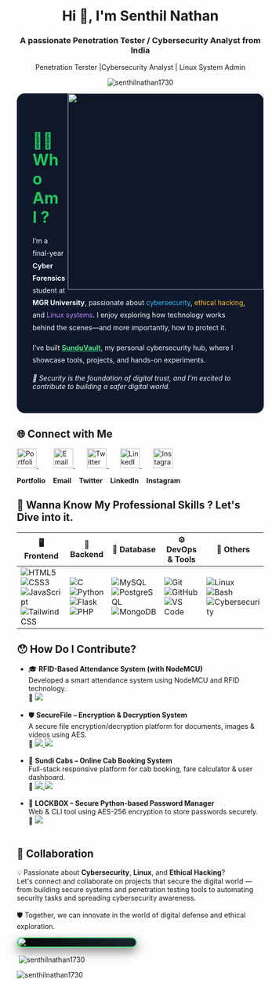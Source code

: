 
<h1 align="center">Hi 👋, I'm Senthil Nathan</h1>
<h3 align="center">A passionate Penetration Tester / Cybersecurity Analyst from India</h3>
<p  align="center"> Penetration Terster |Cybersecurity Analyst | Linux System Admin </p>
<p align="center"> <img src="https://komarev.com/ghpvc/?username=senthilnathan1730&label=Profile%20views&color=0e75b6&style=flat" alt="senthilnathan1730"  align="center" /> </p>

<img align="right" alt="coding" width="400" height="400" src="https://img.freepik.com/free-vector/hacker-operating-laptop-cartoon-icon-illustration-technology-icon-concept-isolated-flat-cartoon-style_138676-2387.jpg?w=360">

<section id="about" style="background-color: #0f172a; color: #f1f5f9; padding: 2rem; border-radius: 1rem; max-width: 800px; margin: auto;">
  <h2 style="color: #22c55e; font-size: 2rem; font-weight: bold; margin-bottom: 1rem;">👨‍💻 Who Am I ?</h2>
  <p style="line-height: 1.8;">
    I’m a final-year <strong>Cyber Forensics</strong> student at <strong>MGR University</strong>, passionate about 
    <span style="color: #38bdf8;">cybersecurity</span>, <span style="color: #fbbf24;">ethical hacking</span>, and 
    <span style="color: #c084fc;">Linux systems</span>. I enjoy exploring how technology works behind the scenes—and more importantly, how to protect it.
  </p>
  <p style="margin-top: 1rem; line-height: 1.8;">
    I’ve built <a href="https://yourwebsite.com" target="_blank" style="color: #4ade80; text-decoration: underline;"><strong>SunduVault</strong></a>, my personal cybersecurity hub, where I showcase tools, projects, and hands-on experiments.
  </p>
  <p style="margin-top: 1rem; font-style: italic;">
    🔐 Security is the foundation of digital trust, and I’m excited to contribute to building a safer digital world.
  </p>
</section>


## 🌐 Connect with Me


  <a href="https://senthil.zeal.ninja/">
    <img src="https://cdn-icons-png.flaticon.com/128/281/281089.png" alt="Portfolio" width="40" />
  </a>
  &nbsp;&nbsp;&nbsp;&nbsp;&nbsp;&nbsp;&nbsp;
  <a href="mailto:gonebetaofficial@gmail.com" title="Email">
    <img src="https://cdn-icons-png.flaticon.com/128/732/732200.png" alt="Email" width="40" />
  </a>
  &nbsp;&nbsp;&nbsp;&nbsp;&nbsp;
  <a href="https://twitter.com/senthil1730" title="Twitter">
    <img src="https://raw.githubusercontent.com/rahuldkjain/github-profile-readme-generator/master/src/images/icons/Social/twitter.svg" alt="Twitter" width="40" />
  </a>
  &nbsp;&nbsp;&nbsp;&nbsp;&nbsp;
  <a href="https://linkedin.com/in/senthil-nathan" title="LinkedIn">
    <img src="https://raw.githubusercontent.com/rahuldkjain/github-profile-readme-generator/master/src/images/icons/Social/linked-in-alt.svg" alt="LinkedIn" width="40" />
  </a>
  &nbsp;&nbsp;&nbsp;&nbsp;&nbsp;
  <a href="https://instagram.com/gone_beta_" title="Instagram">
    <img src="https://raw.githubusercontent.com/rahuldkjain/github-profile-readme-generator/master/src/images/icons/Social/instagram.svg" alt="Instagram" width="40" />
  </a>



  <b>Portfolio</b> &nbsp;&nbsp; <b>Email</b> &nbsp;&nbsp; <b>Twitter</b> &nbsp;&nbsp; <b>LinkedIn</b> &nbsp;&nbsp; <b>Instagram</b>



## 💼 Wanna Know My Professional Skills ? Let's Dive into it.

| 🖥️ Frontend                                                                                                                                                                                                                                                                                                                                                                    | 🧠 Backend                                                                                                                                                                                                                                             | 💾 Database                                                                                                                                                             | ⚙️ DevOps & Tools                                                                                                                                                                                                                                                       | 🧰 Others                                                                                                                                                                                                                                                                    |
| ------------------------------------------------------------------------------------------------------------------------------------------------------------------------------------------------------------------------------------------------------------------------------------------------------------------------------------------------------------------------------- | ------------------------------------------------------------------------------------------------------------------------------------------------------------------------------------------------------------------------------------------------------ | ----------------------------------------------------------------------------------------------------------------------------------------------------------------------- | ----------------------------------------------------------------------------------------------------------------------------------------------------------------------------------------------------------------------------------------------------------------------- | ---------------------------------------------------------------------------------------------------------------------------------------------------------------------------------------------------------------------------------------------------------------------------- |
| ![HTML5](https://img.shields.io/badge/HTML5-E34F26?logo=html5\&logoColor=white) <br> ![CSS3](https://img.shields.io/badge/CSS3-1572B6?logo=css3\&logoColor=white) <br> ![JavaScript](https://img.shields.io/badge/JavaScript-F7DF1E?logo=javascript\&logoColor=black) <br> ![Tailwind CSS](https://img.shields.io/badge/Tailwind_CSS-38B2AC?logo=tailwind-css\&logoColor=white) | ![C](https://img.shields.io/badge/C-00599C?logo=c&logoColor=white)<br> ![Python](https://img.shields.io/badge/Python-3776AB?logo=python\&logoColor=white) <br> ![Flask](https://img.shields.io/badge/Flask-000000?logo=flask\&logoColor=white) <br> ![PHP](https://img.shields.io/badge/PHP-777BB4?logo=php\&logoColor=white) | ![MySQL](https://img.shields.io/badge/MySQL-4479A1?logo=mysql\&logoColor=white) <br> ![PostgreSQL](https://img.shields.io/badge/PostgreSQL-336791?logo=postgresql&logoColor=white)<br>![MongoDB](https://img.shields.io/badge/MongoDB-47A248?logo=mongodb&logoColor=white) | ![Git](https://img.shields.io/badge/Git-F05032?logo=git\&logoColor=white) <br> ![GitHub](https://img.shields.io/badge/GitHub-181717?logo=github\&logoColor=white) <br> ![VS Code](https://img.shields.io/badge/VS_Code-007ACC?logo=visual-studio-code\&logoColor=white) | ![Linux](https://img.shields.io/badge/Linux-FCC624?logo=linux\&logoColor=black) <br> ![Bash](https://img.shields.io/badge/Bash-121011?logo=gnubash\&logoColor=white) <br> ![Cybersecurity](https://img.shields.io/badge/Cybersecurity-black?logo=protonvpn\&logoColor=green) |



<h2>😯 How Do I Contribute?</h2>

<ul>
  <li>🎓 <strong>RFID-Based Attendance System (with NodeMCU)</strong><br>
    Developed a smart attendance system using NodeMCU and RFID technology.<br>
    🔗 <a href="https://github.com/senthilnathan1730/RFID_attendance_system">
      <img src="https://img.shields.io/badge/📁 Source--Code-blue?style=flat-square">
    </a>
  </li>
  <br>

  <li>🛡️ <strong>SecureFile – Encryption & Decryption System</strong><br>
    A secure file encryption/decryption platform for documents, images & videos using AES.<br>
    🔗 <a href="https://github.com/senthilnathan1730/securefile-encryption">
      <img src="https://img.shields.io/badge/📁 Source--Code-blue?style=flat-square">
    </a>
       <a href="https://file.zeal.ninja">
      <img src="https://img.shields.io/badge/🔗 Live--Demo-green?style=flat-square">
    </a>
  </li>
  <br>

  <li>🚖 <strong>Sundi Cabs – Online Cab Booking System</strong><br>
    Full-stack responsive platform for cab booking, fare calculator & user dashboard.<br>
    🔗 <a href="https://github.com/senthilnathan1730/Smart_online_cab_booking">
      <img src="https://img.shields.io/badge/📁 Source--Code-blue?style=flat-square">
    </a>
     <a href="https://sunducab.zeal.ninja">
      <img src="https://img.shields.io/badge/🔗 Live--Demo-green?style=flat-square">
    </a>
  </li>
  <br>

  <li>🔐 <strong>LOCKBOX – Secure Python-based Password Manager</strong><br>
    Web & CLI tool using AES-256 encryption to store passwords securely.<br>
    🔗 <a href="https://github.com/senthilnathan1730/lockbox-password-manager">
      <img src="https://img.shields.io/badge/📁 Source--Code-blue?style=flat-square">
    </a>
  </li>
  <br>

</ul>

<h2>🤝 Collaboration</h2>
<p>💡 Passionate about <strong>Cybersecurity</strong>, <strong>Linux</strong>, and <strong>Ethical Hacking</strong>?<br>
Let's connect and collaborate on projects that secure the digital world — from building secure systems and penetration testing tools to automating security tasks and spreading cybersecurity awareness.<br><br>
🛡️ Together, we can innovate in the world of digital defense and ethical exploration.</p>




<p align="left">
  <img 
    src="https://github-readme-stats.vercel.app/api/top-langs?username=senthilnathan1730&show_icons=true&locale=en&layout=compact" 
    alt="senthilnathan1730 Top Languages" 
    style="border-radius:12px; box-shadow: 0 8px 20px rgba(0,0,0,0.5); border: 2px solid #4ade80; background: linear-gradient(135deg, #000000, #1f2937); max-width: 400px;" 
  />
</p>


<p>&nbsp;<img align="center" src="https://github-readme-stats.vercel.app/api?username=senthilnathan1730&show_icons=true&locale=en" alt="senthilnathan1730" /></p>

<p><img align="center" src="https://github-readme-streak-stats.herokuapp.com/?user=senthilnathan1730&" alt="senthilnathan1730" /></p>

